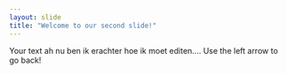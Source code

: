 ```yaml
---
layout: slide
title: "Welcome to our second slide!"
---
```

Your text
ah nu ben ik erachter hoe ik moet editen....
Use the left arrow to go back!
